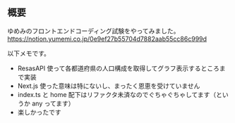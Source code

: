 ## 概要

ゆめみのフロントエンドコーディング試験をやってみました。
https://notion.yumemi.co.jp/0e9ef27b55704d7882aab55cc86c999d

以下メモです。

- ResasAPI 使って各都道府県の人口構成を取得してグラフ表示するところまで実装
- Next.js 使った意味は特にないし、まったく恩恵を受けていません
- index.ts と home 配下はリファクタ未済なのでぐちゃぐちゃしてます（というか any ってます）
- 楽しかったです
